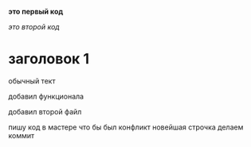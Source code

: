**это первый код**

*это второй код*

# заголовок 1

обычный тект

добавил функционала

добавил второй файл

пишу код в мастере что бы был конфликт
новейшая строчка делаем коммит